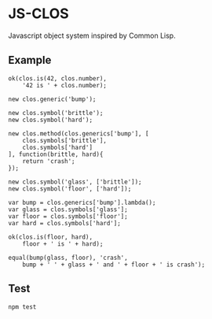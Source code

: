 JS-CLOS
=======

Javascript object system inspired by Common Lisp.

Example
-------

	ok(clos.is(42, clos.number),
		'42 is ' + clos.number);
	
	new clos.generic('bump');
	
	new clos.symbol('brittle');
	new clos.symbol('hard');
	
	new clos.method(clos.generics['bump'], [
		clos.symbols['brittle'],
		clos.symbols['hard']
	], function(brittle, hard){
		return 'crash';
	});
	
	new clos.symbol('glass', ['brittle']);
	new clos.symbol('floor', ['hard']);
	
	var bump = clos.generics['bump'].lambda();
	var glass = clos.symbols['glass'];
	var floor = clos.symbols['floor'];
	var hard = clos.symbols['hard'];
	
	ok(clos.is(floor, hard),
		floor + ' is ' + hard);
	
	equal(bump(glass, floor), 'crash',
		bump + ' ' + glass + ' and ' + floor + ' is crash');

Test
----

	npm test
